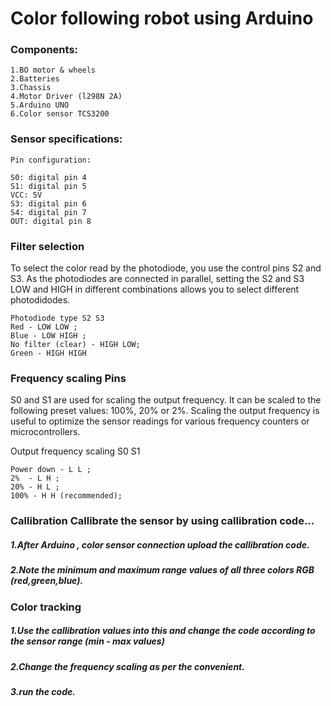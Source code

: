 # Color following robot using Arduino

### Components:
```
1.BO motor & wheels 
2.Batteries 
3.Chassis 
4.Motor Driver (l298N 2A) 
5.Arduino UNO 
6.Color sensor TCS3200
```

### Sensor specifications:
```
Pin configuration:

S0: digital pin 4
S1: digital pin 5
VCC: 5V
S3: digital pin 6
S4: digital pin 7
OUT: digital pin 8
```

### Filter selection 
To select the color read by the photodiode, you use the control pins S2 and S3. As the photodiodes are connected in parallel, setting the S2 and S3 LOW and HIGH in different combinations allows you to select different photodidodes.
```
Photodiode type S2 S3 
Red - LOW LOW ;
Blue - LOW HIGH ;
No filter (clear) - HIGH LOW;
Green - HIGH HIGH
```

### Frequency scaling Pins 
S0 and S1 are used for scaling the output frequency. It can be scaled to the following preset values: 100%, 20% or 2%. Scaling the output frequency is useful to optimize the sensor readings for various frequency counters or microcontrollers.

Output frequency scaling S0 S1 
```
Power down - L L ;
2%  - L H ;
20% - H L ;
100% - H H (recommended);
```

### Callibration Callibrate the sensor by using callibration code... 
##### 1.After Arduino , color sensor connection upload the callibration code. 
##### 2.Note the minimum and maximum range values of all three colors RGB (red,green,blue).

### Color tracking 
##### 1.Use the callibration values into this and change the code according to the sensor range (min - max values) 
##### 2.Change the frequency scaling as per the convenient. 
##### 3.run the code.
